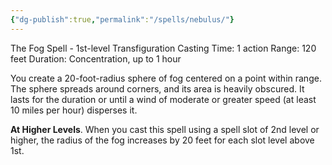 ```yaml
---
{"dg-publish":true,"permalink":"/spells/nebulus/"}
---
```


The Fog Spell - 1st-level Transfiguration 
Casting Time: 1 action 
Range: 120 feet 
Duration: Concentration, up to 1 hour 

You create a 20-foot-radius sphere of fog centered on a point within range. The sphere spreads around corners, and its area is heavily obscured. It lasts for the duration or until a wind of moderate or greater speed (at least 10 miles per hour) disperses it. 

**At Higher Levels**. When you cast this spell using a spell slot of 2nd level or higher, the radius of the fog increases by 20 feet for each slot level above 1st.